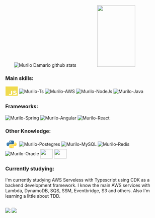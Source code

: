 <div align="center">  
  <img width="49%" height="200px" src="https://github-readme-stats.vercel.app/api?username=murilodamarioo&show_icons=true&count_private=true&hide_border=true&theme=dracula" alt="Murilo Damario github stats" /> 
  <img width="49%" height="195px" src="https://github-readme-statS.vercel.app/api/top-langs/?username=murilodamarioo&layout=compact&hide_border=true&theme=dracula" />
</div>

### Main skills:
<div style="display: inline_block">
  <img align="center" alt="Murilo-Js" height="30" width="40" src="https://raw.githubusercontent.com/devicons/devicon/master/icons/javascript/javascript-plain.svg">
  <img align="center" alt="Murilo-Ts" height="30" width="40" src="https://cdn.jsdelivr.net/gh/devicons/devicon/icons/typescript/typescript-original.svg" />
  <img align="center" alt="Murilo-AWS" height="50" width="60" src="https://cdn.jsdelivr.net/gh/devicons/devicon/icons/amazonwebservices/amazonwebservices-original-wordmark.svg" />
  <img align="center" alt="Murilo-NodeJs" height="30" width="40" src="https://cdn.jsdelivr.net/gh/devicons/devicon/icons/nodejs/nodejs-original.svg" />
  <img align="center" alt="Murilo-Java" height="30" width="40" src="https://cdn.jsdelivr.net/gh/devicons/devicon/icons/java/java-original.svg" />
</div>


### Frameworks:
<div style="display: inline_block">
  <img align="center" alt="Murilo-Spring" height="30" width="40" src="https://cdn.jsdelivr.net/gh/devicons/devicon/icons/spring/spring-original.svg" />       
  <img align="center" alt="Murilo-Angular" height="30" width="40" src="https://cdn.jsdelivr.net/gh/devicons/devicon/icons/angularjs/angularjs-original.svg" />
  <img align="center" alt="Murilo-React" height="30" width="40" src="https://cdn.jsdelivr.net/gh/devicons/devicon/icons/react/react-original.svg" />
</div>

### Other Knowledge:
<div style="display: inline_block">
  <img align="center" alt="Murilo-Python" height="30" width="40" src="https://raw.githubusercontent.com/devicons/devicon/master/icons/python/python-original.svg">
  <img align="center" alt="Murilo-Postegres" height="30" width="40" src="https://cdn.jsdelivr.net/gh/devicons/devicon/icons/postgresql/postgresql-original.svg" />
  <img align="center" alt="Murilo-MySQL" height="50" width="60" src="https://cdn.jsdelivr.net/gh/devicons/devicon/icons/mysql/mysql-original-wordmark.svg" />   
  <img align="center" alt="Murilo-Redis" height="30" width="40" src="https://cdn.jsdelivr.net/gh/devicons/devicon/icons/redis/redis-original-wordmark.svg" />
  <img align="center" alt="Murilo-Oracle" height=50" width="60" src="https://cdn.jsdelivr.net/gh/devicons/devicon/icons/oracle/oracle-original.svg" />
  <img align="center" height="30" width="40" src="https://cdn.jsdelivr.net/gh/devicons/devicon/icons/html5/html5-original.svg" />
  <img align="center" height="30" width="40" src="https://cdn.jsdelivr.net/gh/devicons/devicon/icons/css3/css3-original.svg" />
</div>
                                                                                                                            
### Currently studying:
<p>
  I'm currently studying AWS Serveless with Typescript using CDK as a backend development framework.
  I know the main AWS services with Lambda, DynamoDB, SQS, SSM, Eventbridge, S3 and others.
  Also I'm learning a little about TDD.
</p>
  
  ##
  
 <div> 
  <a href = "mailto:murilo.gcdamario@gmail.com"><img src="https://img.shields.io/badge/-Gmail-%23333?style=for-the-badge&logo=gmail&logoColor=white" target="_blank"></a>
  <a href="https://www.linkedin.com/in/murilodamario/" target="_blank"><img src="https://img.shields.io/badge/-LinkedIn-%230077B5?style=for-the-badge&logo=linkedin&logoColor=white" target="_blank"></a> 
</div>
